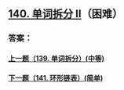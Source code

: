 ## [140. 单词拆分 II](https://leetcode-cn.com/problems/merge-two-sorted-lists/)（困难）





### 答案：



#### [上一题（139. 单词拆分）(中等)](https://github.com/sdwwld/leetCode/blob/master/src/main/java/com/wld/java/leetcode/leetCode0139.md)

#### [下一题（141. 环形链表）(简单)](https://github.com/sdwwld/leetCode/blob/master/src/main/java/com/wld/java/leetcode/leetCode0141.md)